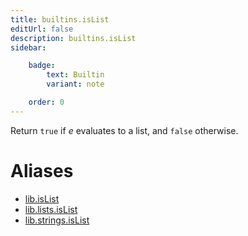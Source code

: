 ```yaml
---
title: builtins.isList
editUrl: false
description: builtins.isList
sidebar:

    badge:
        text: Builtin
        variant: note

    order: 0
---
```


Return `true` if *e* evaluates to a list, and `false` otherwise.


# Aliases

- [lib.isList](/nix-doc-comments/reference/lib/lib-islist)
- [lib.lists.isList](/nix-doc-comments/reference/lib/lists/lib-lists-islist)
- [lib.strings.isList](/nix-doc-comments/reference/lib/strings/lib-strings-islist)


